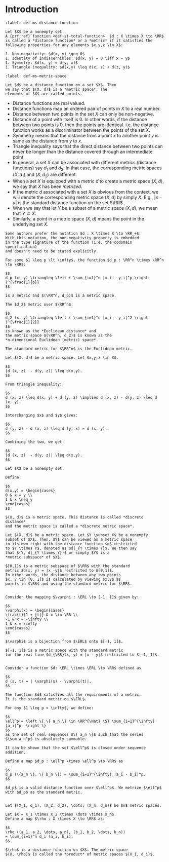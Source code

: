 # Introduction


```{prf:definition} Distance function/Metric
:label: def-ms-distance-function

Let $X$ be a nonempty set. 
A {prf:ref}`function <def-st-total-function>` $d : X \times X \to \RR$ 
is called a *distance function* or a *metric* if it satisfies the 
following properties for any elements $x,y,z \in X$:

1. Non-negativity: $d(x, y) \geq 0$
1. Identity of indiscernibles: $d(x, y) = 0 \iff x = y$
1. Symmetry: $d(x, y) = d(y, x)$
1. Triangle inequality: $d(x,y) \leq d(x, z) + d(z, y)$
```

```{prf:definition} Metric space
:label: def-ms-metric-space

Let $d$ be a distance function on a set $X$. Then 
we say that $(X, d)$ is a *metric space*. The 
elements of $X$ are called points.
```

* Distance functions are real valued.
* Distance functions map an ordered pair of points in $X$ to
  a real number.
* Distance between two points in the set $X$ can only be 
  non-negative. 
* Distance of a point with itself is 0. 
  In other words, if the distance between two points is 0,
  then the points are identical. i.e. the distance function
  works as a discriminator between the points of the set $X$.
* Symmetry means that the distance from
  a point $x$ to another point $y$ is same as the distance
  from $y$ to $x$.
* Triangle inequality says that the direct distance between two 
  points can never be longer than the distance covered through
  an intermediate point. 
* In general, a set $X$ can be associated with different metrics
  (distance functions) say $d_1$ and $d_2$. In that case, the 
  corresponding metric spaces $(X, d_1)$ and $(X, d_2)$ are different.
* When a set $X$ is equipped with a metric $d$ to create a metric
  space $(X, d)$, we say that $X$ has been *metrized*.  
* If the metric $d$ associated with a set $X$ is obvious from the
  context, we will denote the corresponding metric space $(X,d)$
  by simply $X$. E.g., $|x-y|$ is the standard distance function 
  on the set $\RR$. 
* When we say that let $Y$ be a subset of a metric space $(X,d)$, 
  we mean that $Y \subset X$.  
* Similarly, a point in a metric space $(X,d)$ means the point 
  in the underlying set $X$.


```{note}
Some authors prefer the notation $d : X \times X \to \RR_+$. 
With this notation, the non-negativity property is embedded
in the type signature of the function (i.e. the codomain specification)
and doesn't need to be stated explicitly. 
```


```{prf:example} $\RR^n$ p-distance
For some $1 \leq p \lt \infty$, the function $d_p : \RR^n \times \RR^n \to \RR$:

$$
d_p (x, y) \triangleq \left ( \sum_{i=1}^n |x_i - y_i|^p \right )^{\frac{1}{p}}
$$

is a metric and $(\RR^n, d_p)$ is a metric space.
```


```{prf:example} $\RR^n$ Euclidean space
The $d_2$ metric over $\RR^n$:

$$
d_2 (x, y) \triangleq \left ( \sum_{i=1}^n |x_i - y_i|^2 \right )^{\frac{1}{2}}
$$
is known as the *Euclidean distance* and 
the metric space $(\RR^n, d_2)$ is known as the 
*n-dimensional Euclidean (metric) space*.

The standard metric for $\RR^n$ is the Euclidean metric.
```

```{prf:proposition} Triangle inequality alternate form
Let $(X, d)$ be a metric space. Let $x,y,z \in X$.

$$
|d (x, z)  - d(y, z)| \leq d(x,y).
$$
```

```{prf:proof}
From triangle inequality:

$$
d (x, z) \leq d(x, y) + d (y, z) \implies d (x, z) - d(y, z) \leq d (x, y).
$$

Interchanging $x$ and $y$ gives:

$$
d (y, z) - d (x, z) \leq d (y, x) = d (x, y).
$$

Combining the two, we get:

$$
|d (x, z)  - d(y, z)| \leq d(x,y).
$$
```

```{prf:example}
Let $X$ be a nonempty set:

Define:

$$
d(x,y) = \begin{cases}
0 & x = y \\
1 & x \neq y
\end{cases}.
$$

$(X, d)$ is a metric space. This distance is called *discrete distance* 
and the metric space is called a *discrete metric space*.
```

```{prf:definition} Metric subspace
Let $(X, d)$ be a metric space. Let $Y \subset X$ be a nonempty
subset of $X$. Then, $Y$ can be viewed as a metric space
in its own right with the distance function $d$ restricted
to $Y \times Y$, denoted as $d|_{Y \times Y}$. We then say
that $(Y, d|_{Y \times Y})$ or simply $Y$ is a 
*metric subspace* of $X$.
```

```{prf:example}
$[0,1]$ is a metric subspace of $\RR$ with the standard
metric $d(x, y) = |x -y|$ restricted to $[0,1]$. 
In other words, the distance between any two points
$x, y \in [0, 1]$ is calculated by viewing $x,y$ as 
points in $\RR$ and using the standard metric for $\RR$.
```


```{prf:example} $\ERL$ A metric space for the extended real line

Consider the mapping $\varphi : \ERL \to [-1, 1]$ given by:

$$
\varphi(x) = \begin{cases}
\frac{t}{1 + |t|} & x \in \RR \\
-1 & x = -\infty \\
1 & x = \infty
\end{cases}.
$$

$\varphi$ is a bijection from $\ERL$ onto $[-1, 1]$. 

$[-1, 1]$ is a metric space with the standard metric
for the real line $d_{\RR}(x, y) = |x - y|$ restricted to $[-1, 1]$.


Consider a function $d: \ERL \times \ERL \to \RR$ defined as

$$
d (s, t) = | \varphi(s) - \varphi(t)|.
$$

The function $d$ satisfies all the requirements of a metric. 
It is the standard metric on $\ERL$.
``` 

```{prf:example} $\ell^p$ Real sequences
For any $1 \leq p < \infty$, we define:

$$
\ell^p = \left \{ \{ a_n \} \in \RR^{\Nat} \ST \sum_{i=1}^{\infty} |a_i|^p  \right \}
$$
as the set of real sequences $\{ a_n \}$ such that the series 
$\sum a_n^p$ is absolutely summable.

It can be shown that the set $\ell^p$ is closed under sequence 
addition.

Define a map $d_p : \ell^p \times \ell^p \to \RR$ as 

$$
d_p (\{a_n \}, \{ b_n \}) = \sum_{i=1}^{\infty} |a_i - b_i|^p.
$$

$d_p$ is a valid distance function over $\ell^p$. We metrize $\ell^p$
with $d_p$ as the standard metric. 
```

```{prf:example} Finite products of metric spaces

Let $(X_1, d_1), (X_2, d_2), \dots, (X_n, d_n)$ be $n$ metric spaces.

Let $X = X_1 \times X_2 \times \dots \times X_n$. 
Define a map $\rho : X \times X \to \RR$ as:

$$
\rho ((a_1, a_2, \dots, a_n), (b_1, b_2, \dots, b_n)) 
= \sum_{i=1}^n d_i (a_i, b_i).
$$  

$\rho$ is a distance function on $X$. The metric space
$(X, \rho)$ is called the *product* of metric spaces $(X_i, d_i)$.
```


